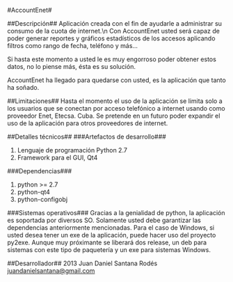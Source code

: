 #AccountEnet#

##Descripción##
Aplicación creada con el fin de ayudarle a administrar su consumo de la cuota de internet.\n
Con AccountEnet usted será capaz de poder generar reportes y gráficos estadísticos de los accesos aplicando filtros como rango de fecha, teléfono y más...

Si hasta este momento a usted le es muy engorroso poder obtener estos datos, no lo piense más, ésta es su solución.

AccountEnet ha llegado para quedarse con usted, es la aplicación que tanto ha soñado.

##Limitaciones##
Hasta el momento el uso de la aplicación se limita solo a los usuarios que se conectan por acceso telefónico a internet usando como proveedor Enet, Etecsa. Cuba.
Se pretende en un futuro poder expandir el uso de la aplicación para otros proveedores de internet.

##Detalles técnicos##
 ###Artefactos de desarrollo###
  1. Lenguaje de programación Python 2.7
  2. Framework para el GUI, Qt4

 ###Dependencias###
  1. python >= 2.7
  2. python-qt4
  3. python-configobj
  
 ###Sistemas operativos###
 Gracias a la genialidad de python, la aplicación es soportada por diversos SO. Solamente usted debe garantizar las dependencias anteriormente mencionadas.
 Para el caso de Windows, si usted desea tener un exe de la aplicación, puede hacer uso del proyecto py2exe.
 Aunque muy próximante se liberará dos release, un deb para sistemas con este tipo de paquetería y un exe para sistemas Windows.

##Desarrollador##
2013
Juan Daniel Santana Rodés
juandanielsantana@gmail.com


